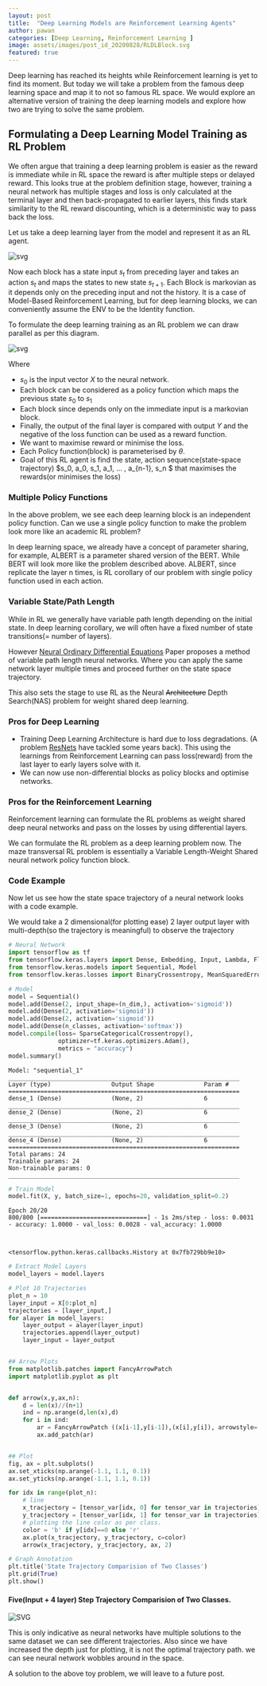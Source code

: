```yaml
---  
layout: post  
title:  "Deep Learning Models are Reinforcement Learning Agents"  
author: pawan  
categories: [Deep Learning, Reinforcement Learning ]  
image: assets/images/post_id_20200828/RLDLBlock.svg  
featured: true  
---  
```


Deep learning has reached its heights while Reinforcement learning is yet to find its moment. But today we will take a problem from the famous deep learning space and map it to not so famous RL space. We would explore an alternative version of training the deep learning models and explore how two are trying to solve the same problem.

## Formulating  a Deep Learning Model Training as RL Problem
We often argue that training a deep learning problem is easier as the reward is immediate while in RL space the reward is after multiple steps or delayed reward. This looks true at the problem definition stage, however, training a neural network has multiple stages and loss is only calculated at the terminal layer and then back-propagated to earlier layers, this finds stark similarity to the RL reward discounting, which is a deterministic way to pass back the loss.

Let us take a deep learning layer from the model and represent it as an RL agent.

![svg]({{site.baseurl}}/assets/images/post_id_20200828/RLDLBlock.svg)

Now each block has a state input $s_t$ from preceding layer and takes an action $s_t$ and maps the states to new state $s_{t+1}$. Each Block is markovian as it depends only on the preceding input and not the history. It is a case of Model-Based Reinforcement Learning, but for deep learning blocks, we can conveniently assume the ENV to be the Identity function.


To formulate the deep learning training as an RL problem we can draw parallel as per this diagram.

![svg]({{site.baseurl}}/assets/images/post_id_20200828/RLDLDiagram.svg)

Where

- $s_0$ is the input vector $X$ to the neural network.
- Each block can be considered as a policy function which maps the previous state $s_0$ to $s_1$
- Each block since depends only on the immediate input is a markovian block.
- Finally, the output of the final layer is compared with output $Y$ and the negative of the loss function can be used as a reward function.
- We want to maximise reward or minimise the loss.
- Each Policy function(block) is parameterised by $\theta$.
- Goal of this RL agent is find the state, action sequence(state-space trajectory) $s_0, a_0, s_1, a_1, ... , a_{n-1}, s_n $ that maximises the rewards(or minimises the loss)

### Multiple Policy Functions

In the above problem, we see each deep learning block is an independent policy function. Can we use a single policy function to make the problem look more like an academic RL problem?

In deep learning space, we already have a concept of parameter sharing, for example, ALBERT is a parameter shared version of the BERT. While BERT will look more like the problem described above. ALBERT, since replicate the layer n times, is RL corollary of our problem with single policy function used in each action.

### Variable State/Path Length

While in RL we generally have variable path length depending on the initial state. In deep learning corollary, we will often have a fixed number of state transitions(= number of layers). 

However [Neural Ordinary Differential Equations](https://arxiv.org/abs/1806.07366) Paper proposes a method of variable path length neural networks. Where you can apply the same network layer multiple times and proceed further on the state space trajectory. 

This also sets the stage to use RL as the Neural ~~Architecture~~ Depth Search(NAS) problem for weight shared deep learning.

### Pros for Deep Learning
- Training Deep Learning Architecture is hard due to loss degradations. (A problem [ResNets](https://arxiv.org/abs/1512.03385) have tackled some years back). This using the learnings from Reinforcement Learning can pass loss(reward) from the last layer to early layers solve with it.
- We can now use non-differential blocks as policy blocks and optimise networks.

### Pros for the Reinforcement Learning
Reinforcement learning can formulate the RL problems as weight shared deep neural networks and pass on the losses by using differential layers.

We can formulate the RL problem as a deep learning problem now. The maze transversal RL problem is essentially a Variable Length-Weight Shared neural network policy function block.

### Code Example
Now let us see how the state space trajectory of a neural network looks with a code example.

We would take a 2 dimensional(for plotting ease) 2 layer output layer with multi-depth(so the trajectory is meaningful) to observe the trajectory

```python
# Neural Network
import tensorflow as tf
from tensorflow.keras.layers import Dense, Embedding, Input, Lambda, Flatten, Dot, Activation
from tensorflow.keras.models import Sequential, Model
from tensorflow.keras.losses import BinaryCrossentropy, MeanSquaredError, SparseCategoricalCrossentropy

# Model
model = Sequential()
model.add(Dense(2, input_shape=(n_dim,), activation='sigmoid'))
model.add(Dense(2, activation='sigmoid'))
model.add(Dense(2, activation='sigmoid'))
model.add(Dense(n_classes, activation='softmax'))
model.compile(loss= SparseCategoricalCrossentropy(), 
              optimizer=tf.keras.optimizers.Adam(),
              metrics = "accuracy")
model.summary()
```

    Model: "sequential_1"
    _________________________________________________________________
    Layer (type)                 Output Shape              Param #   
    =================================================================
    dense_1 (Dense)              (None, 2)                 6         
    _________________________________________________________________
    dense_2 (Dense)              (None, 2)                 6         
    _________________________________________________________________
    dense_3 (Dense)              (None, 2)                 6         
    _________________________________________________________________
    dense_4 (Dense)              (None, 2)                 6         
    =================================================================
    Total params: 24
    Trainable params: 24
    Non-trainable params: 0
    _________________________________________________________________



```python
# Train Model
model.fit(X, y, batch_size=1, epochs=20, validation_split=0.2)
```

    Epoch 20/20
    800/800 [==============================] - 1s 2ms/step - loss: 0.0031 - accuracy: 1.0000 - val_loss: 0.0028 - val_accuracy: 1.0000



    <tensorflow.python.keras.callbacks.History at 0x7fb729bb9e10>




```python
# Extract Model Layers
model_layers = model.layers

# Plot 10 Trajectories
plot_n = 10 
layer_input = X[0:plot_n]
trajectories = [layer_input,]
for alayer in model_layers:
    layer_output = alayer(layer_input)
    trajectories.append(layer_output)
    layer_input = layer_output


## Arrow Plots
from matplotlib.patches import FancyArrowPatch 
import matplotlib.pyplot as plt


def arrow(x,y,ax,n):
    d = len(x)//(n+1)    
    ind = np.arange(d,len(x),d)
    for i in ind:
        ar = FancyArrowPatch ((x[i-1],y[i-1]),(x[i],y[i]), arrowstyle='->', mutation_scale=20)
        ax.add_patch(ar)


## Plot
fig, ax = plt.subplots()
ax.set_xticks(np.arange(-1.1, 1.1, 0.1))
ax.set_yticks(np.arange(-1.1, 1.1, 0.1))

for idx in range(plot_n):    
    # line
    x_tracjectory = [tensor_var[idx, 0] for tensor_var in trajectories]
    y_tracjectory = [tensor_var[idx, 1] for tensor_var in trajectories]
    # plotting the line color as per class.
    color = 'b' if y[idx]==0 else 'r'
    ax.plot(x_tracjectory, y_tracjectory, c=color)
    arrow(x_tracjectory, y_tracjectory, ax, 2)

# Graph Annotation
plt.title('State Trajectory Comparision of Two Classes')
plt.grid(True)
plt.show()
```
#### Five(Input + 4 layer) Step Trajectory Comparision of Two Classes.

![SVG]({{site.baseurl}}/assets/images/post_id_20200828/StateTrajectories.svg)

This is only indicative as neural networks have multiple solutions to the same dataset we can see different trajectories.
Also since we have increased the depth just for plotting, it is not the optimal trajectory path. we can see neural network wobbles around in the space.

A solution to the above toy problem, we will leave to a future post.